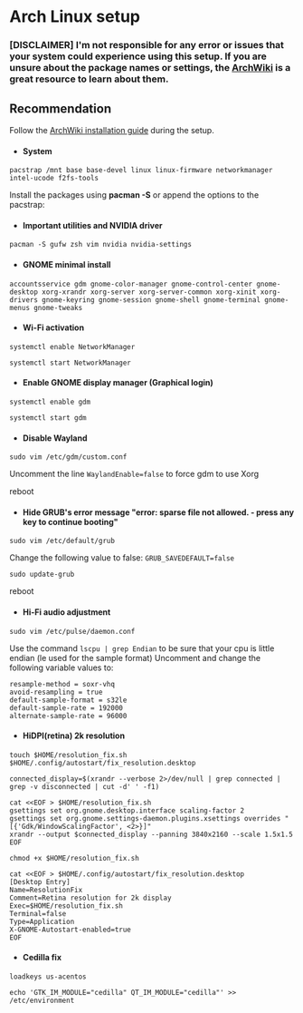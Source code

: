 # Arch Linux setup

### [DISCLAIMER] I'm not responsible for any error or issues that your system could experience using this setup. If you are unsure about the package names or settings, the [ArchWiki](https://wiki.archlinux.org/) is a great resource to learn about them.

## Recommendation

Follow the [ArchWiki installation guide](https://wiki.archlinux.org/index.php/Installation_guide) during the setup.


* #### System

`pacstrap /mnt base base-devel linux linux-firmware networkmanager intel-ucode f2fs-tools`


Install the packages using **pacman -S** or append the options to the pacstrap:


* #### Important utilities and NVIDIA driver

`pacman -S gufw zsh vim nvidia nvidia-settings`


* #### GNOME minimal install

`accountsservice gdm gnome-color-manager gnome-control-center gnome-desktop xorg-xrandr xorg-server xorg-server-common xorg-xinit xorg-drivers gnome-keyring gnome-session gnome-shell gnome-terminal gnome-menus gnome-tweaks`


* #### Wi-Fi activation

`systemctl enable NetworkManager`

`systemctl start NetworkManager`


* #### Enable GNOME display manager (Graphical login)

`systemctl enable gdm`

`systemctl start gdm`


* #### Disable Wayland

`sudo vim /etc/gdm/custom.conf`

Uncomment the line `WaylandEnable=false` to force gdm to use Xorg

reboot


* #### Hide GRUB's error message "error: sparse file not allowed. - press any key to continue booting"

`sudo vim /etc/default/grub`

Change the following value to false: `GRUB_SAVEDEFAULT=false`

`sudo update-grub`

reboot


* #### Hi-Fi audio adjustment

`sudo vim /etc/pulse/daemon.conf`

Use the command `lscpu | grep Endian` to be sure that your cpu is little endian (le used for the sample format)
Uncomment and change the following variable values to:
```
resample-method = soxr-vhq
avoid-resampling = true
default-sample-format = s32le
default-sample-rate = 192000
alternate-sample-rate = 96000
```


* #### HiDPI(retina) 2k resolution

```
touch $HOME/resolution_fix.sh $HOME/.config/autostart/fix_resolution.desktop

connected_display=$(xrandr --verbose 2>/dev/null | grep connected | grep -v disconnected | cut -d' ' -f1)

cat <<EOF > $HOME/resolution_fix.sh
gsettings set org.gnome.desktop.interface scaling-factor 2
gsettings set org.gnome.settings-daemon.plugins.xsettings overrides "[{'Gdk/WindowScalingFactor', <2>}]"
xrandr --output $connected_display --panning 3840x2160 --scale 1.5x1.5
EOF
```

`chmod +x $HOME/resolution_fix.sh`

```
cat <<EOF > $HOME/.config/autostart/fix_resolution.desktop
[Desktop Entry]
Name=ResolutionFix
Comment=Retina resolution for 2k display
Exec=$HOME/resolution_fix.sh
Terminal=false
Type=Application
X-GNOME-Autostart-enabled=true
EOF
```


* #### Cedilla fix

`loadkeys us-acentos`

`echo 'GTK_IM_MODULE="cedilla"
QT_IM_MODULE="cedilla"' >> /etc/environment`

